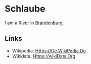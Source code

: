 # Schlaube

I am a [River](130100005.md) in [Brandenburg](404.md).

## Links

- Wikipedia: [Https://De.WikiPedia.De](https://de.wikipedia.org/wiki/Schlaube)
- Wikidata: [Https://wikiData.Org](Https://https://www.wikidata.org/wiki/Q2238506)
